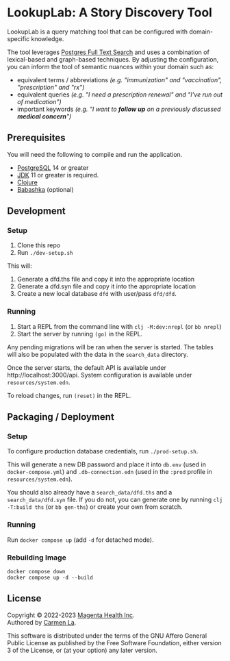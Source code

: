 # LookupLab: A Story Discovery Tool

LookupLab is a query matching tool that can be configured with domain-specific knowledge.

The tool leverages [Postgres Full Text Search](https://www.postgresql.org/docs/current/textsearch.html) and uses a combination of lexical-based and graph-based techniques. By adjusting the configuration, you can inform the tool of semantic nuances within your domain such as:

* equivalent terms / abbreviations _(e.g. "immunization" and "vaccination", "prescription" and "rx")_
* equivalent queries _(e.g. "I need a prescription renewal" and "I've run out of medication")_
* important keywords _(e.g. "I want to **follow up** on a previously discussed **medical concern**")_


## Prerequisites

You will need the following to compile and run the application.

* [PostgreSQL](https://www.postgresql.org/download/) 14 or greater
* [JDK](https://www.azul.com/downloads/) 11 or greater is required. 
* [Clojure](https://clojure.org/guides/install_clojure)
* [Babashka](https://github.com/babashka/babashka#installation) (optional)


## Development

### Setup
1. Clone this repo 
1. Run `./dev-setup.sh`

This will: 
1. Generate a dfd.ths file and copy it into the appropriate location
1. Generate a dfd.syn file and copy it into the appropriate location
1. Create a new local database `dfd` with user/pass `dfd/dfd`.

### Running
1. Start a REPL from the command line with `clj -M:dev:nrepl` (or `bb nrepl`) 
2. Start the server by running `(go)` in the REPL.

Any pending migrations will be ran when the server is started. The tables will also be populated with the data in the `search_data` directory.

Once the server starts, the default API is available under http://localhost:3000/api. System configuration is available under `resources/system.edn`.

To reload changes, run `(reset)` in the REPL.


## Packaging / Deployment

### Setup
To configure production database credentials, run `./prod-setup.sh`. 

This will generate a new DB password and place it into `db.env` (used in `docker-compose.yml`) and `.db-connection.edn` (used in the `:prod` profile in `resources/system.edn`).

You should also already have a `search_data/dfd.ths` and a `search_data/dfd.syn` file. If you do not, you can generate one by running `clj -T:build ths` (or `bb gen-ths`) or create your own from scratch.

### Running
Run `docker compose up` (add `-d` for detached mode).

### Rebuilding Image

```
docker compose down
docker compose up -d --build
```

## License 

Copyright &copy; 2022-2023 [Magenta Health Inc](https://www.magentahealth.ca/).<br>
Authored by [Carmen La](https://carmen.la/).

This software is distributed under the terms of the GNU Affero General Public License as
    published by the Free Software Foundation, either version 3 of the
    License, or (at your option) any later version.
